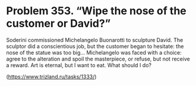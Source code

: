 # Problem 353. “Wipe the nose of the customer or David?”

Soderini commissioned Michelangelo Buonarotti to sculpture David. The sculptor did a conscientious job, but the customer began to hesitate: the nose of the statue was too big... Michelangelo was faced with a choice: agree to the alteration and spoil the masterpiece, or refuse, but not receive a reward. Art is eternal, but I want to eat. What should I do?

(https://www.trizland.ru/tasks/1333/)